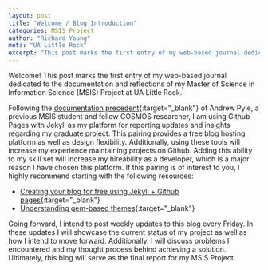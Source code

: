 ```yaml
---
layout: post
title: "Welcome / Blog Introduction"
categories: MSIS Project
author: "Richard Young"
meta: "UA Little Rock"
excerpt: "This post marks the first entry of my web-based journal dedicated..."
---
```


Welcome! This post marks the first entry of my web-based journal dedicated to the documentation and reflections of my Master of Science in Information Science (MSIS) Project at UA Little Rock.

Following the [documentation precedent](https://andrew-pyle.github.io/msis-project/){:target="_blank"} of Andrew Pyle, a previous MSIS student and fellow COSMOS researcher, I am using Github Pages with Jekyll as my platform for reporting updates and insights regarding my graduate project. This pairing provides a free blog hosting platform as well as design flexibility. Additionally, using these tools will increase my experience maintaining projects on Github. Adding this ability to my skill set will increase my hireability as a developer, which is a major reason I have chosen this platform. If this pairing is of interest to you, I highly recommend starting with the following resources:
- [Creating your blog for free using Jekyll + Github pages](https://medium.com/20percentwork/creating-your-blog-for-free-using-jekyll-github-pages-dba37272730a){:target="_blank"} 
- [Understanding gem-based themes](https://jekyllrb.com/docs/themes/){:target="_blank"}

Going forward, I intend to post weekly updates to this blog every Friday. In these updates I will showcase the current status of my project as well as how I intend to move forward. Additionally, I will discuss problems I encountered and my thought process behind achieving a solution. Ultimately, this blog will serve as the final report for my MSIS Project.

 








